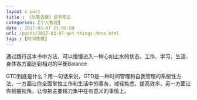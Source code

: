 ```yaml
---
layout : post
title : 《尽管去做》读书笔记
categories: [个人管理] 
date : 2017-03-07 21:00:00
url: /posts/2017-03-07-get-things-done.html 
tags : [时间管理]
---
```



通过践行这本书中方法，可以慢慢进入一种心如止水的状态，工作、学习、生活、身体各方面达到相对的平衡Balance

GTD到底是什么？用一句话来说，GTD是一种时间管理和自我管理的系统性方法，一方面让你全面掌控工作和生活中的事务，减轻焦虑，提高效率，另一方面让你把握视角，让你把主要精力集中在有意义的事情上。

<!-- more -->